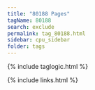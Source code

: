 ```yaml
---
title: "80188 Pages"
tagName: 80188
search: exclude
permalink: tag_80188.html
sidebar: cpu_sidebar
folder: tags
---
```

{% include taglogic.html %}

{% include links.html %}
